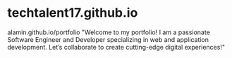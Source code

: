 # techtalent17.github.io
alamin.github.io/portfolio "Welcome to my portfolio! I am a passionate Software Engineer and Developer specializing in web and application development.  Let’s collaborate to create cutting-edge digital experiences!"
